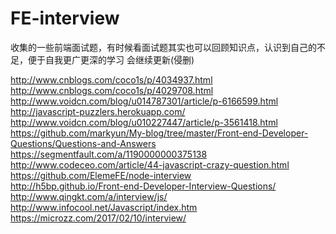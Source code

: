 # FE-interview
收集的一些前端面试题，有时候看面试题其实也可以回顾知识点，认识到自己的不足，便于自我更广更深的学习
会继续更新(侵删)

http://www.cnblogs.com/coco1s/p/4034937.html  
http://www.cnblogs.com/coco1s/p/4029708.html  
http://www.voidcn.com/blog/u014787301/article/p-6166599.html  
http://javascript-puzzlers.herokuapp.com/  
http://www.voidcn.com/blog/u010227447/article/p-3561418.html   
https://github.com/markyun/My-blog/tree/master/Front-end-Developer-Questions/Questions-and-Answers  
https://segmentfault.com/a/1190000000375138  
http://www.codeceo.com/article/44-javascript-crazy-question.html   
https://github.com/ElemeFE/node-interview   
http://h5bp.github.io/Front-end-Developer-Interview-Questions/  
http://www.qingkt.com/a/interview/js/  
http://www.infocool.net/Javascript/index.htm  
https://microzz.com/2017/02/10/interview/  
